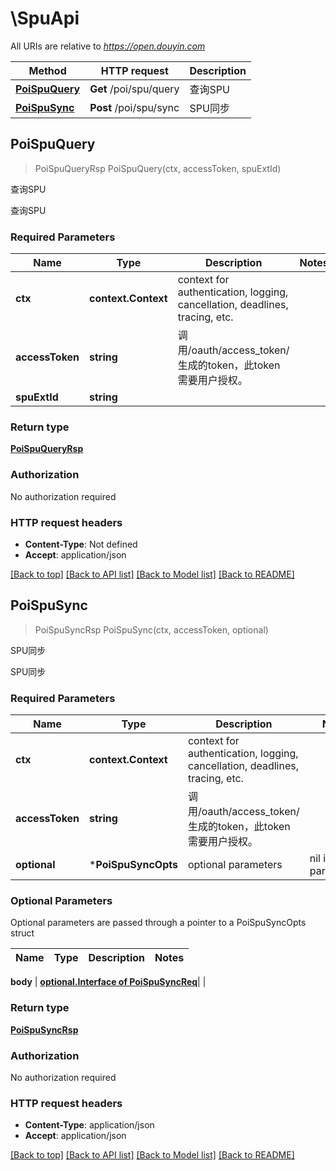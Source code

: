 # \SpuApi

All URIs are relative to *https://open.douyin.com*

Method | HTTP request | Description
------------- | ------------- | -------------
[**PoiSpuQuery**](SpuApi.md#PoiSpuQuery) | **Get** /poi/spu/query | 查询SPU
[**PoiSpuSync**](SpuApi.md#PoiSpuSync) | **Post** /poi/spu/sync | SPU同步



## PoiSpuQuery

> PoiSpuQueryRsp PoiSpuQuery(ctx, accessToken, spuExtId)

查询SPU

查询SPU

### Required Parameters


Name | Type | Description  | Notes
------------- | ------------- | ------------- | -------------
**ctx** | **context.Context** | context for authentication, logging, cancellation, deadlines, tracing, etc.
**accessToken** | **string**| 调用/oauth/access_token/生成的token，此token需要用户授权。 | 
**spuExtId** | **string**|  | 

### Return type

[**PoiSpuQueryRsp**](PoiSpuQueryRsp.md)

### Authorization

No authorization required

### HTTP request headers

- **Content-Type**: Not defined
- **Accept**: application/json

[[Back to top]](#) [[Back to API list]](../README.md#documentation-for-api-endpoints)
[[Back to Model list]](../README.md#documentation-for-models)
[[Back to README]](../README.md)


## PoiSpuSync

> PoiSpuSyncRsp PoiSpuSync(ctx, accessToken, optional)

SPU同步

SPU同步

### Required Parameters


Name | Type | Description  | Notes
------------- | ------------- | ------------- | -------------
**ctx** | **context.Context** | context for authentication, logging, cancellation, deadlines, tracing, etc.
**accessToken** | **string**| 调用/oauth/access_token/生成的token，此token需要用户授权。 | 
 **optional** | ***PoiSpuSyncOpts** | optional parameters | nil if no parameters

### Optional Parameters

Optional parameters are passed through a pointer to a PoiSpuSyncOpts struct


Name | Type | Description  | Notes
------------- | ------------- | ------------- | -------------

 **body** | [**optional.Interface of PoiSpuSyncReq**](PoiSpuSyncReq.md)|  | 

### Return type

[**PoiSpuSyncRsp**](PoiSpuSyncRsp.md)

### Authorization

No authorization required

### HTTP request headers

- **Content-Type**: application/json
- **Accept**: application/json

[[Back to top]](#) [[Back to API list]](../README.md#documentation-for-api-endpoints)
[[Back to Model list]](../README.md#documentation-for-models)
[[Back to README]](../README.md)

